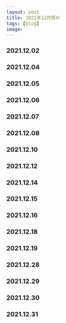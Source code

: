 ```yaml
---
layout: post
title: 2021年12月照片
tags: [blog]
image:
---
```


### 2021.12.02

<ul id="image-2021-12-02" class="image-gallery"></ul>

### 2021.12.04

<ul id="image-2021-12-04" class="image-gallery"></ul>

### 2021.12.05

<ul id="image-2021-12-05" class="image-gallery"></ul>

### 2021.12.06

<ul id="image-2021-12-06" class="image-gallery"></ul>

### 2021.12.07

<ul id="image-2021-12-07" class="image-gallery"></ul>

### 2021.12.08

<ul id="image-2021-12-08" class="image-gallery"></ul>

### 2021.12.10

<ul id="image-2021-12-10" class="image-gallery"></ul>

### 2021.12.12

<ul id="image-2021-12-12" class="image-gallery"></ul>

### 2021.12.14

<ul id="image-2021-12-14" class="image-gallery"></ul>

### 2021.12.15

<ul id="image-2021-12-15" class="image-gallery"></ul>

### 2021.12.16

<ul id="image-2021-12-16" class="image-gallery"></ul>

### 2021.12.18

<ul id="image-2021-12-18" class="image-gallery"></ul>

### 2021.12.19

<ul id="image-2021-12-19" class="image-gallery"></ul>

### 2021.12.28

<ul id="image-2021-12-28" class="image-gallery"></ul>

### 2021.12.29

<ul id="image-2021-12-29" class="image-gallery"></ul>

### 2021.12.30

<ul id="image-2021-12-30" class="image-gallery"></ul>

### 2021.12.31

<ul id="image-2021-12-31" class="image-gallery"></ul>